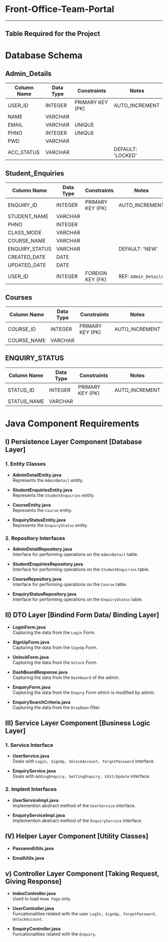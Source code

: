 # Front-Office-Team-Portal

---------------------------------------------------
Table Required for the Project
---------------------------------------------------

# Database Schema

## Admin_Details
| Column Name  | Data Type | Constraints        | Notes              |
|--------------|-----------|-------------------|--------------------|
| USER_ID      | INTEGER   | PRIMARY KEY (PK)   | AUTO_INCREMENT     |
| NAME         | VARCHAR   |                   |                    |
| EMAIL        | VARCHAR   | UNIQUE             |                    |
| PHNO         | INTEGER   | UNIQUE             |                    |
| PWD          | VARCHAR   |                   |                    |
| ACC_STATUS   | VARCHAR   |                   | DEFAULT: 'LOCKED'  |

## Student_Enquiries
| Column Name      | Data Type | Constraints        | Notes              |
|------------------|-----------|-------------------|--------------------|
| ENQUIRY_ID       | INTEGER   | PRIMARY KEY (PK)   | AUTO_INCREMENT     |
| STUDENT_NAME     | VARCHAR   |                   |                    |
| PHNO             | INTEGER   |                   |                    |
| CLASS_MODE       | VARCHAR   |                   |                    |
| COURSE_NAME      | VARCHAR   |                   |                    |
| ENQUIRY_STATUS   | VARCHAR   |                   | DEFAULT: 'NEW'     |
| CREATED_DATE     | DATE      |                   |                    |
| UPDATED_DATE     | DATE      |                   |                    |
| USER_ID          | INTEGER   | FOREIGN KEY (FK)  | REF: `Admin_Details` |

## Courses
| Column Name  | Data Type | Constraints        | Notes              |
|--------------|-----------|-------------------|--------------------|
| COURSE_ID    | INTEGER   | PRIMARY KEY (PK)   | AUTO_INCREMENT     |
| COURSE_NAME  | VARCHAR   |                   |                    |

## ENQUIRY_STATUS
| Column Name  | Data Type | Constraints        | Notes              |
|--------------|-----------|-------------------|--------------------|
| STATUS_ID    | INTEGER   | PRIMARY KEY (PK)   | AUTO_INCREMENT     |
| STATUS_NAME  | VARCHAR   |                   |                    |


# Java Component Requirements

## I) Persistence Layer Component [Database Layer]

### 1. Entity Classes
- **AdminDetailEntity.java**  
  Represents the `AdminDetail` entity.

- **StudentEnquiriesEntity.java**  
  Represents the `StudentEnquiries` entity.

- **CourseEntity.java**  
  Represents the `Course` entity.

- **EnquiryStatusEntity.java**  
  Represents the `EnquiryStatus` entity.

### 2. Repository Interfaces
- **AdminDetailRepository.java**  
  Interface for performing operations on the `AdminDetail` table.

- **StudentEnquiriesRepository.java**  
  Interface for performing operations on the `StudentEnquiries` table.

- **CourseRepository.java**  
  Interface for performing operations on the `Course` table.

- **EnquiryStatusRepository.java**  
  Interface for performing operations on the `EnquiryStatus` table.

## II) DTO Layer [Bindind Form Data/ Binding Layer]  

- **LoginForm.java**  
  Capturing the data from the `Login` Form.

- **SignUpForm.java**  
  Capturing the data from the `SignUp` Form.

- **UnlockForm.java**  
  Capturing the data from the `Unlock` Form.

- **DashBoardResponse.java**  
  Capturing the data from the `Dashboard` of the admin.

- **EnquiryForm.java**  
  Capturing the data from the `Enqury` Form which is modified by admin.

- **EnquirySearchCriteria.java**  
  Capturing the data from the `DropDown` filter.

## III) Service Layer Component [Business Logic Layer]

### 1. Service Interface
- **UserService.java**  
  Deals with `Login, SignUp, UnlockAccount, ForgotPassword` interface.

- **EnquiryService.java**  
  Deals with `AddingEnquiry, GettingEnquiry, Edit/Update` interface.

### 2. Implent Interfaces
- **UserServiceImpl.java**  
  Implemention abstract method of the `UserService` interface.

- **EnquiryServiceImpl.java**  
  Implemention abstract method of the `EnquiryService` interface.


## IV) Helper Layer Component [Utility Classes]
- **PasswordUtils.java** 

- **EmailUtils.java**  


## v) Controller Layer Component [Taking Request, Giving Response]

- **IndexController.java**  
  Used to load `Home Page` only.

- **UserController.java**  
  Funcationalities related with the user `LogIn, SignUp, ForgotPassword, UnlockAccount`.

- **EnquiryController.java**  
  Funcationalities related with the `Enquiry`.  



